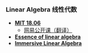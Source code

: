 ### Linear Algebra 线性代数

- **[MIT 18.06](https://web.mit.edu/18.06/www/)**
  - [网易公开课（翻译）](https://open.163.com/newview/movie/free?pid=M6V0BQC4M&mid=M6V29E773)
- **[Essence of linear algebra](https://www.bilibili.com/video/BV1ys411472E/)**
- **[Immersive Linear Algebra](https://immersivemath.com/ila/index.html)**